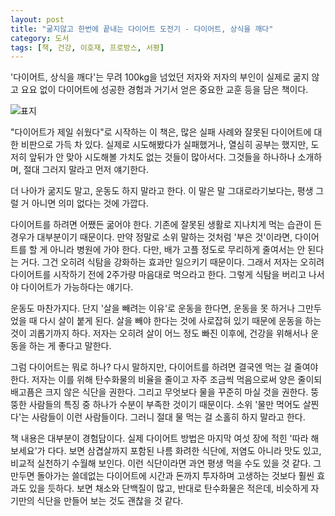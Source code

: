 ```yaml
---
layout: post
title: "굶지않고 한번에 끝내는 다이어트 도전기 - 다이어트, 상식을 깨다"
category: 도서
tags: [책, 건강, 이호재, 프로방스, 서평]
---
```


'다이어트, 상식을 깨다'는
무려 100kg을 넘었던 저자와 저자의 부인이
실제로 굶지 않고 요요 없이 다이어트에 성공한 경험과
거기서 얻은 중요한 교훈 등을 담은 책이다.

![표지](https://lh3.googleusercontent.com/ZB8mktKM6rDAy82O2IUxcagpcFj1rCqeAsZ7v6S60LC07H4ttWJClK75qNak3UwNj7-l8BKncBq3JA=s480)

"다이어트가 제일 쉬웠다"로 시작하는 이 책은,
많은 실패 사례와 잘못된 다이어트에 대한 비판으로 가득 차 있다.
실제로 시도해봤다가 실패했거나,
열심히 공부는 했지만, 도저히 앞뒤가 안 맞아 시도해볼 가치도 없는 것들이 많아서다.
그것들을 하나하나 소개하며, 절대 그러지 말라고 먼저 얘기한다.

더 나아가 굶지도 말고, 운동도 하지 말라고 한다.
이 말은 말 그대로라기보다는,
평생 그럴 거 아니면 의미 없다는 것에 가깝다.

다이어트를 하려면 어쨌든 굶어야 한다.
기존에 잘못된 생활로 지나치게 먹는 습관이 든 경우가 대부분이기 때문이다.
만약 정말로 소위 말하는 것처럼 '부은 것'이라면, 다이어트를 할 게 아니라 병원에 가야 한다.
다만, 배가 고플 정도로 무리하게 줄여서는 안 된다는 거다.
그건 오히려 식탐을 강화하는 효과만 일으키기 때문이다.
그래서 저자는 오히려 다이어트를 시작하기 전에 2주가량 마음대로 먹으라고 한다.
그렇게 식탐을 버리고 나서야 다이어트가 가능하다는 얘기다.

운동도 마찬가지다.
단지 '살을 빼려는 이유'로 운동을 한다면,
운동을 못 하거나 그만두었을 때 다시 살이 붙게 된다.
살을 빼야 한다는 것에 사로잡혀 있기 때문에 운동을 하는 것이 괴롭기까지 하다.
저자는 오히려 살이 어느 정도 빠진 이후에,
건강을 위해서나 운동을 하는 게 좋다고 말한다.

그럼 다이어트는 뭐로 하나?
다시 말하지만, 다이어트를 하려면 결국엔 먹는 걸 줄여야 한다.
저자는 이를 위해 탄수화물의 비율을 줄이고
자주 조금씩 먹음으로써
양은 줄이되 배고픔은 크지 않은 식단을 권한다.
그리고 무엇보다 물을 꾸준히 마실 것을 권한다.
뚱뚱한 사람들의 특징 중 하나가 수분이 부족한 것이기 때문이다.
소위 '물만 먹어도 살찐다'는 사람들이 이런 사람들이다.
그러니 절대 물 먹는 걸 소홀히 하지 말라고 한다.

책 내용은 대부분이 경험담이다.
실제 다이어트 방법은 마지막 여섯 장에 적힌 '따라 해 보세요'가 다다.
보면 삼겹살까지 포함된 나름 화려한 식단에,
저염도 아니라 맛도 있고,
비교적 실천하기 수월해 보인다.
이런 식단이라면 과연 평생 먹을 수도 있을 것 같다.
그만두면 돌아가는 쓸데없는 다이어트에 시간과 돈까지 투자하며 고생하는 것보다 훨씬 효과도 있을 듯하다.
보면 채소와 단백질이 많고, 반대로 탄수화물은 적은데,
비슷하게 자기만의 식단을 만들어 보는 것도 괜찮을 것 같다.
